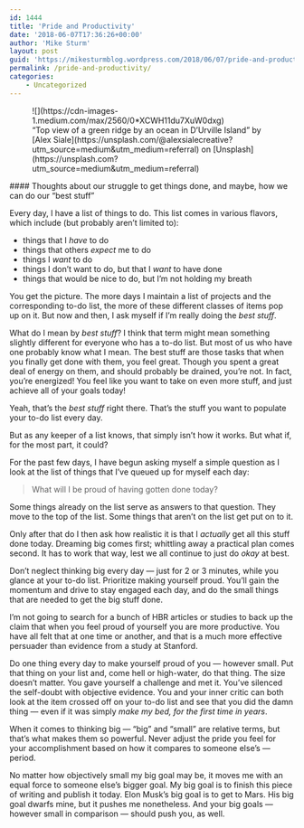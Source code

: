 ```yaml
---
id: 1444
title: 'Pride and Productivity'
date: '2018-06-07T17:36:26+00:00'
author: 'Mike Sturm'
layout: post
guid: 'https://mikesturmblog.wordpress.com/2018/06/07/pride-and-productivity/'
permalink: /pride-and-productivity/
categories:
    - Uncategorized
---
```


<figure class="wp-caption">![](https://cdn-images-1.medium.com/max/2560/0*XCWH11du7XuW0dxg)<figcaption class="wp-caption-text">“Top view of a green ridge by an ocean in D’Urville Island” by [Alex Siale](https://unsplash.com/@alexsialecreative?utm_source=medium&utm_medium=referral) on [Unsplash](https://unsplash.com?utm_source=medium&utm_medium=referral)</figcaption></figure>#### Thoughts about our struggle to get things done, and maybe, how we can do our “best stuff”

Every day, I have a list of things to do. This list comes in various flavors, which include (but probably aren’t limited to):

- things that I *have* to do
- things that others *expect* me to do
- things I *want* to do
- things I don’t want to do, but that I *want* to have done
- things that would be nice to do, but I’m not holding my breath

You get the picture. The more days I maintain a list of projects and the corresponding to-do list, the more of these different classes of items pop up on it. But now and then, I ask myself if I’m really doing the *best stuff*.

What do I mean by *best stuff*? I think that term might mean something slightly different for everyone who has a to-do list. But most of us who have one probably know what I mean. The best stuff are those tasks that when you finally get done with them, you feel great. Though you spent a great deal of energy on them, and should probably be drained, you’re not. In fact, you’re energized! You feel like you want to take on even more stuff, and just achieve all of your goals today!

Yeah, that’s the *best stuff* right there. That’s the stuff you want to populate your to-do list every day.

But as any keeper of a list knows, that simply isn’t how it works. But what if, for the most part, it could?

For the past few days, I have begun asking myself a simple question as I look at the list of things that I’ve queued up for myself each day:

> What will I be proud of having gotten done today?

Some things already on the list serve as answers to that question. They move to the top of the list. Some things that aren’t on the list get put on to it.

Only after that do I then ask how realistic it is that I *actually* get all this stuff done today. Dreaming big comes first; whittling away a practical plan comes second. It has to work that way, lest we all continue to just do *okay* at best.

Don’t neglect thinking big every day — just for 2 or 3 minutes, while you glance at your to-do list. Prioritize making yourself proud. You’ll gain the momentum and drive to stay engaged each day, and do the small things that are needed to get the big stuff done.

I’m not going to search for a bunch of HBR articles or studies to back up the claim that when you feel proud of yourself you are more productive. You have all felt that at one time or another, and that is a much more effective persuader than evidence from a study at Stanford.

Do one thing every day to make yourself proud of you — however small. Put that thing on your list and, come hell or high-water, do that thing. The size doesn’t matter. You gave yourself a challenge and met it. You’ve silenced the self-doubt with objective evidence. You and your inner critic can both look at the item crossed off on your to-do list and see that you did the damn thing — even if it was simply *make my bed, for the first time in years*.

When it comes to thinking big — “big” and “small” are relative terms, but that’s what makes them so powerful. Never adjust the pride you feel for your accomplishment based on how it compares to someone else’s — period.

No matter how objectively small my big goal may be, it moves me with an equal force to someone else’s bigger goal. My big goal is to finish this piece of writing and publish it today. Elon Musk’s big goal is to get to Mars. His big goal dwarfs mine, but it pushes me nonetheless. And your big goals — however small in comparison — should push you, as well.